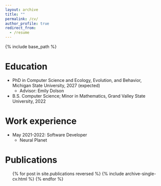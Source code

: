 ```yaml
---
layout: archive
title: ""
permalink: /cv/
author_profile: true
redirect_from:
  - /resume
---
```


{% include base_path %}

Education
======
* PhD in Computer Science and Ecology, Evolution, and Behavior, Michigan State University, 2027 (expected)
  * Advisor: Emily Dolson
* B.S. Computer Science; Minor in Mathematics, Grand Valley State University, 2022

Work experience
======
* May 2021-2022: Software Developer
  * Neural Planet

<!-- * Fall 2015: Research Assistant
  * Github University
  * Duties included: Merging pull requests
  * Supervisor: Professor Hub

* Summer 2015: Research Assistant
  * Github University
  * Duties included: Tagging issues
  * Supervisor: Professor Git -->
  
<!-- Skills
======
* Skill 1
* Skill 2
  * Sub-skill 2.1
  * Sub-skill 2.2
  * Sub-skill 2.3
* Skill 3 -->

Publications
======
  <ul>{% for post in site.publications reversed %}
    {% include archive-single-cv.html %}
  {% endfor %}</ul>
  
<!-- Talks
======
  <ul>{% for post in site.talks reversed %}
    {% include archive-single-talk-cv.html  %}
  {% endfor %}</ul>
  
Teaching
======
  <ul>{% for post in site.teaching reversed %}
    {% include archive-single-cv.html %}
  {% endfor %}</ul>
  
Service and leadership
======
* Currently signed in to 43 different slack teams --->

